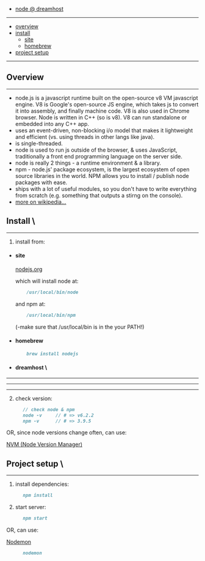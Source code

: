 * [node @ dreamhost](./dreamhost)

---

* [overview](#overview)
* [install](#install)
    * [site](#site)
    * [homebrew](#homebrew)
* [project setup](#project-setup)

---

## Overview <a name="overview"></a>

---

* node.js is a javascript runtime built on the open-source v8 VM javascript engine.  V8 is Google's open-source JS engine, which takes js to convert it into assembly, and finally machine code.  V8 is also used in Chrome browser.  Node is written in C++ (so is v8).  V8 can run standalone or embedded into any C++ app.
* uses an event-driven, non-blocking i/o model that makes it lightweight and efficient (vs. using threads in other langs like java).
* is single-threaded.
* node is used to run js outside of the browser, & uses JavaScript, traditionally a front end programming language on the server side.
* node is really 2 things - a runtime environment & a library.
* npm - node.js' package ecosystem, is the largest ecosystem of open source libraries in the world.  NPM allows you to install / publish node packages with ease.
* ships with a lot of useful modules, so you don't have to write everything from scratch (e.g. something that outputs a stirng on the console).
* [more on wikipedia...](https://en.wikipedia.org/wiki/Linked_list)

## Install <a name="install"></a>\

---

1.  install from:

  * #### site <a name="site"></a>

      [nodejs.org](https://nodejs.org)

      which will install node at:

      ```markdown
          /usr/local/bin/node
      ```

      and npm at:

      ```markdown
          /usr/local/bin/npm
      ```

      (-make sure that /usr/local/bin is in the your PATH!)

  * #### homebrew <a name="homebrew"></a>

      ```markdown
          brew install nodejs
      ```

  * #### dreamhost <a name="dreamhost"></a>\


---
---
---

2.  check version:

  ```markdown
        // check node & npm
        node -v     // # => v6.2.2
        npm -v      // # => 3.9.5
  ```

  OR, since node versions change often, can use:

  [NVM (Node Version Manager)](https://github.com/creationix/nvm)

## Project setup <a name="project-setup"></a>\

---

1.  install dependencies:

  ```markdown
  		npm install
  ```

2. start server:

  ```markdown
  		npm start
  ```

  OR, can use:

  [Nodemon](https://nodemon.io/)

  ```markdown
  		nodemon
  ```
